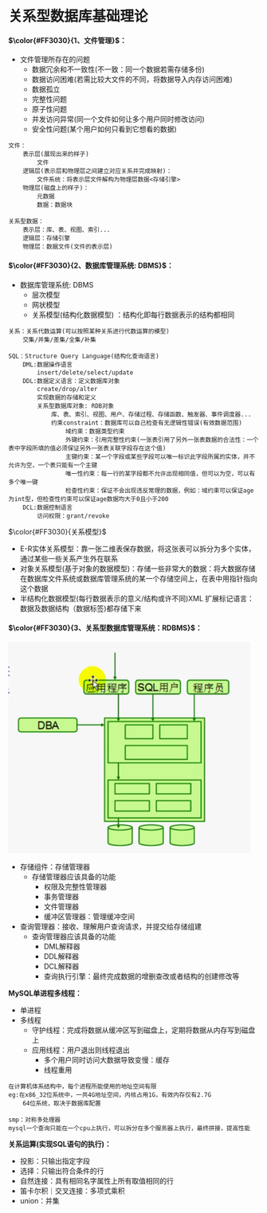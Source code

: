 # 关系型数据库基础理论

#### $\color{#FF3030}{1、文件管理}$：
- 文件管理所存在的问题
    * 数据冗余和不一致性(不一致：同一个数据若需存储多份)
    * 数据访问困难(若需比较大文件的不同，将数据导入内存访问困难)
    * 数据孤立
    * 完整性问题
    * 原子性问题
    * 并发访问异常(同一个文件如何让多个用户同时修改访问)
    * 安全性问题(某个用户如何只看到它想看的数据)
```   
文件：
    表示层(展现出来的样子)
        文件
    逻辑层(表示层和物理层之间建立对应关系并完成映射)：
        文件系统：将表示层文件解构为物理层数据<存储引擎>
    物理层(磁盘上的样子)：
        元数据
        数据：数据块

关系型数据：
    表示层：库、表、视图、索引...
    逻辑层：存储引擎
    物理层：数据文件(文件的表示层)
```

#### $\color{#FF3030}{2、数据库管理系统: DBMS}$：
* 数据库管理系统: DBMS
    * 层次模型
    * 网状模型
    * 关系模型(结构化数据模型) ：结构化即每行数据表示的结构都相同

```
关系：关系代数运算(可以按照某种关系进行代数运算的模型)
    交集/并集/差集/全集/补集

SQL：Structure Query Language(结构化查询语言)
    DML:数据操作语言
        insert/delete/select/update
    DDL:数据定义语言：定义数据库对象
        create/drop/alter
        实现数据的存储和定义
        关系型数据库对象: RDB对象
            库、表、索引、视图、用户、存储过程、存储函数、触发器、事件调度器...
            约束constraint：数据库可以自己检查有无逻辑性错误(有效数据范围)
                域约束：数据类型约束
                外键约束：引用完整性约束(一张表引用了另外一张表数据的合法性：一个表中字段所填的值必须保证另外一张表关联字段存在这个值)
                主键约束：某一个字段或某些字段可以唯一标识此字段所属的实体，并不允许为空，一个表只能有一个主键
                唯一性约束：每一行的某字段都不允许出现相同值，但可以为空，可以有多个唯一键
                检查性约束：保证不会出现违反常理的数据，例如：域约束可以保证age为int型，但检查性约束可以保证age数据均大于0且小于200
    DCL:数据控制语言
        访问权限：grant/revoke
```

$\color{#FF3030}{关系模型}$
* E-R实体关系模型：靠一张二维表保存数据，将这张表可以拆分为多个实体，通过某些一些关系产生外在联系
* 对象关系模型(基于对象的数据模型)：存储一些非常大的数据：将大数据存储在数据库文件系统或数据库管理系统的某一个存储空间上，在表中用指针指向这个数据
* 半结构化数据模型(每行数据表示的意义/结构或许不同)XML 扩展标记语言：数据及数据结构（数据标签)都存储下来

#### $\color{#FF3030}{3、关系型数据库管理系统：RDBMS}$：

![数据存储和查询](./media/mysql_stru.jpg)

* 存储组件：存储管理器
    * 存储管理器应该具备的功能
        * 权限及完整性管理器
        * 事务管理器
        * 文件管理器
        * 缓冲区管理器：管理缓冲空间
* 查询管理器：接收、理解用户查询请求，并提交给存储组建
    * 查询管理器应该具备的功能
        * DML解释器
        * DDL解释器
        * DCL解释器
        * 查询执行引擎：最终完成数据的增删查改或者结构的创建修改等

**MySQL单进程多线程：**
- 单进程
- 多线程
    * 守护线程：完成将数据从缓冲区写到磁盘上，定期将数据从内存写到磁盘上
    * 应用线程：用户退出则线程退出
        * 多个用户同时访问大数据导致变慢：缓存
        * 线程重用

```
在计算机体系结构中，每个进程所能使用的地址空间有限
eg:在x86_32位系统中，一共4G地址空间，内核占用1G，有效内存仅有2.7G
    64位系统，取决于数据库配置

smp：对称多处理器
mysql一个查询只能在一个cpu上执行，可以拆分在多个服务器上执行，最终拼接，提高性能
```

**关系运算(实现SQL语句的执行)：**
* 投影：只输出指定字段
* 选择：只输出符合条件的行
* 自然连接：具有相同名字属性上所有取值相同的行
* 笛卡尔积｜交叉连接：多项式乘积
* union：并集

